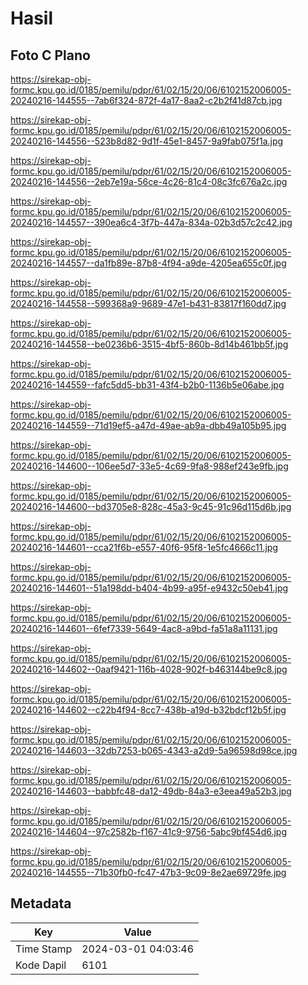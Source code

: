 # Hasil

## Foto C Plano

https://sirekap-obj-formc.kpu.go.id/0185/pemilu/pdpr/61/02/15/20/06/6102152006005-20240216-144555--7ab6f324-872f-4a17-8aa2-c2b2f41d87cb.jpg

https://sirekap-obj-formc.kpu.go.id/0185/pemilu/pdpr/61/02/15/20/06/6102152006005-20240216-144556--523b8d82-9d1f-45e1-8457-9a9fab075f1a.jpg

https://sirekap-obj-formc.kpu.go.id/0185/pemilu/pdpr/61/02/15/20/06/6102152006005-20240216-144556--2eb7e19a-56ce-4c26-81c4-08c3fc676a2c.jpg

https://sirekap-obj-formc.kpu.go.id/0185/pemilu/pdpr/61/02/15/20/06/6102152006005-20240216-144557--390ea6c4-3f7b-447a-834a-02b3d57c2c42.jpg

https://sirekap-obj-formc.kpu.go.id/0185/pemilu/pdpr/61/02/15/20/06/6102152006005-20240216-144557--da1fb89e-87b8-4f94-a9de-4205ea655c0f.jpg

https://sirekap-obj-formc.kpu.go.id/0185/pemilu/pdpr/61/02/15/20/06/6102152006005-20240216-144558--599368a9-9689-47e1-b431-83817f160dd7.jpg

https://sirekap-obj-formc.kpu.go.id/0185/pemilu/pdpr/61/02/15/20/06/6102152006005-20240216-144558--be0236b6-3515-4bf5-860b-8d14b461bb5f.jpg

https://sirekap-obj-formc.kpu.go.id/0185/pemilu/pdpr/61/02/15/20/06/6102152006005-20240216-144559--fafc5dd5-bb31-43f4-b2b0-1136b5e06abe.jpg

https://sirekap-obj-formc.kpu.go.id/0185/pemilu/pdpr/61/02/15/20/06/6102152006005-20240216-144559--71d19ef5-a47d-49ae-ab9a-dbb49a105b95.jpg

https://sirekap-obj-formc.kpu.go.id/0185/pemilu/pdpr/61/02/15/20/06/6102152006005-20240216-144600--106ee5d7-33e5-4c69-9fa8-988ef243e9fb.jpg

https://sirekap-obj-formc.kpu.go.id/0185/pemilu/pdpr/61/02/15/20/06/6102152006005-20240216-144600--bd3705e8-828c-45a3-9c45-91c96d115d6b.jpg

https://sirekap-obj-formc.kpu.go.id/0185/pemilu/pdpr/61/02/15/20/06/6102152006005-20240216-144601--cca21f6b-e557-40f6-95f8-1e5fc4666c11.jpg

https://sirekap-obj-formc.kpu.go.id/0185/pemilu/pdpr/61/02/15/20/06/6102152006005-20240216-144601--51a198dd-b404-4b99-a95f-e9432c50eb41.jpg

https://sirekap-obj-formc.kpu.go.id/0185/pemilu/pdpr/61/02/15/20/06/6102152006005-20240216-144601--6fef7339-5649-4ac8-a9bd-fa51a8a11131.jpg

https://sirekap-obj-formc.kpu.go.id/0185/pemilu/pdpr/61/02/15/20/06/6102152006005-20240216-144602--0aaf9421-116b-4028-902f-b463144be9c8.jpg

https://sirekap-obj-formc.kpu.go.id/0185/pemilu/pdpr/61/02/15/20/06/6102152006005-20240216-144602--c22b4f94-8cc7-438b-a19d-b32bdcf12b5f.jpg

https://sirekap-obj-formc.kpu.go.id/0185/pemilu/pdpr/61/02/15/20/06/6102152006005-20240216-144603--32db7253-b065-4343-a2d9-5a96598d98ce.jpg

https://sirekap-obj-formc.kpu.go.id/0185/pemilu/pdpr/61/02/15/20/06/6102152006005-20240216-144603--babbfc48-da12-49db-84a3-e3eea49a52b3.jpg

https://sirekap-obj-formc.kpu.go.id/0185/pemilu/pdpr/61/02/15/20/06/6102152006005-20240216-144604--97c2582b-f167-41c9-9756-5abc9bf454d6.jpg

https://sirekap-obj-formc.kpu.go.id/0185/pemilu/pdpr/61/02/15/20/06/6102152006005-20240216-144555--71b30fb0-fc47-47b3-9c09-8e2ae69729fe.jpg


## Metadata

| Key        | Value               |
| ---------- | ------------------- |
| Time Stamp | 2024-03-01 04:03:46 |
| Kode Dapil | 6101                |



